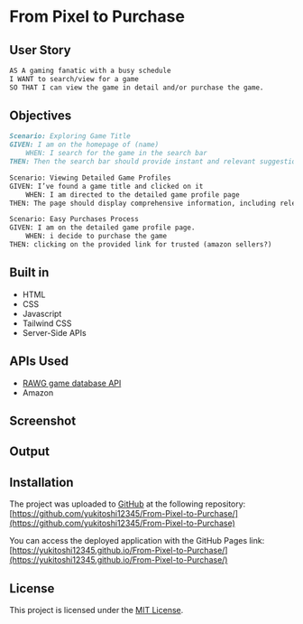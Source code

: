 # From Pixel to Purchase


## User Story
```md
AS A gaming fanatic with a busy schedule 
I WANT to search/view for a game  
SO THAT I can view the game in detail and/or purchase the game.  
```

## Objectives
```md
Scenario: Exploring Game Title
GIVEN: I am on the homepage of (name)
	WHEN: I search for the game in the search bar
THEN: Then the search bar should provide instant and relevant suggestions as I type, guiding me towards recognizing and selecting the desired game title. 

Scenario: Viewing Detailed Game Profiles
GIVEN: I’ve found a game title and clicked on it
	WHEN: I am directed to the detailed game profile page
THEN: The page should display comprehensive information, including release dates, user rating, scores, screenshots, and other relevant details about the selected game.  

Scenario: Easy Purchases Process
GIVEN: I am on the detailed game profile page.
	WHEN: i decide to purchase the game
THEN: clicking on the provided link for trusted (amazon sellers?)
```

## Built in
- HTML
- CSS
- Javascript
- Tailwind CSS
- Server-Side APIs

## APIs Used
- [RAWG game database API](https://rawg.io/apidocs)
- Amazon

## Screenshot

## Output

## Installation
The project was uploaded to [GitHub](https://github.com/) at the following repository:
[https://github.com/yukitoshi12345/From-Pixel-to-Purchase/](https://github.com/yukitoshi12345/From-Pixel-to-Purchase)

You can access the deployed application with the GitHub Pages link:
[https://yukitoshi12345.github.io/From-Pixel-to-Purchase/](https://yukitoshi12345.github.io/From-Pixel-to-Purchase/)

## License
This project is licensed under the [MIT License](https://github.com/Yukitoshi12345/From-Pixel-to-Purchase/blob/main/LICENSE).